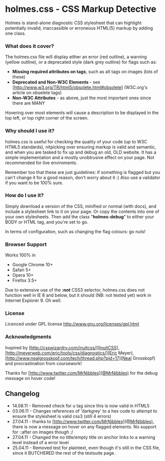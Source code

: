 holmes.css - CSS Markup Detective
=================================

Holmes is stand-alone diagnostic CSS stylesheet that can highlight
potentially invalid, inaccassible or erroneous HTML(5) markup by adding one class.

### What does it cover?

The holmes.css file will display either an error (red outline), a warning (yellow outline), or a deprecated style (dark grey outline)
for flags such as:

+	__Missing required attributes on tags__, such as alt tags on images (lots of these)
+	__Deprecated and Non-W3C Elements__ - see [http://www.w3.org/TR/html5/obsolete.html#obsolete] (W3C.org's article on obselete tags)
+	__Non-W3C Attributes__ - as above, just the most important ones since there are MANY

Hovering over most elements will cause a description to be displayed in the top left, or top right corner of the screen.
	
### Why should I use it?

holmes.css is useful for checking the quality of your code (up to W3C HTML5 standards), nitpicking over ensuring markup is valid and semantic, and when you are tasked to fix up
and debug an old, OLD website. It has a simple implementation and a mostly unobtrusive effect on your page. Not recommended for live enviroments.

Remember too that these are just guidelines: if something is flagged but you can't change it for a good reason, don't worry about it :) Also use a validator if you want to be 100% sure.
	
### How do I use it?

Simply download a version of the CSS, minified or normal (with docs), and include a stylesheet link to it on your 
page. Or copy the contents into one of your own stylesheets. Then add the class "__holmes-debug__" to either your BODY or HTML tag, and you're set to go.

In terms of configuration, such as changing the flag colours: go nuts!

### Browser Support

Works 100% in

-	Google Chrome 10+
-	Safari 5+
-	Opera 10+
-	Firefox 3.5+

Due to extensive use of the __:not__ CSS3 selector, holmes.css does not function well in IE 8 and below,
but it should (NB: not tested yet) work in Internet Explorer 9. Oh well.

### License

Licenced under GPL license
http://www.gnu.org/licenses/gpl.html

### Acknowledgments

Inspired by [http://csswizardry.com/inuitcss/](InuitCSS),[http://meyerweb.com/eric/tools/css/diagnostics/](Eric Meyer), [http://www.nealgrosskopf.com/tech/thread.php?pid=17](Neal Grosskopf) and procrastination from coursework! 

Thanks for [http://www.twitter.com/MrNibbles](@MrNibbles) for the debug message on hover code!

Changelog 
---------

+ 14.08.11 - Removed check for u tag since this is now valid in HTML5
+ 03.06.11 - Changes references of 'darkgrey' to a hex code to attempt to ensure the stylesheet is valid css3 (still 4 errors)
+ 27.04.11 - thanks to [http://www.twitter.com/MrNibbles](@MrNibbles), there is now a message on hover on any flagged elements. No support for ::after on images though :/
+ 27.04.11 - Changed the no title/empty title on anchor links to a warning level instead of a error level
+ 25.04.11 - Removed test for plaintext, even though it's still in the CSS file, since it BUTCHERED the rest of the testsuite page.

